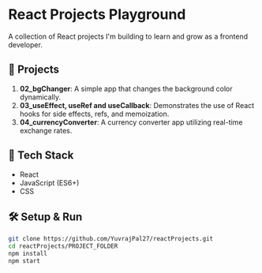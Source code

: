 # React Projects Playground

A collection of React projects I'm building to learn and grow as a frontend developer.

## 🚀 Projects

1. **02_bgChanger**: A simple app that changes the background color dynamically.
2. **03_useEffect, useRef and useCallback**: Demonstrates the use of React hooks for side effects, refs, and memoization.
3. **04_currencyConverter**: A currency converter app utilizing real-time exchange rates.

## 🧠 Tech Stack

- React
- JavaScript (ES6+)
- CSS

## 🛠 Setup & Run

```bash
git clone https://github.com/YuvrajPal27/reactProjects.git
cd reactProjects/PROJECT_FOLDER
npm install
npm start
